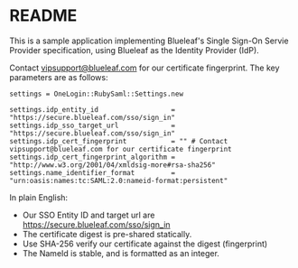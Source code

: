 # README

This is a sample application implementing Blueleaf's Single Sign-On Servie Provider specification, using Blueleaf as the Identity Provider (IdP).

Contact vipsupport@blueleaf.com for our certificate fingerprint. The key parameters are as follows:

    settings = OneLogin::RubySaml::Settings.new

    settings.idp_entity_id                  = "https://secure.blueleaf.com/sso/sign_in"
    settings.idp_sso_target_url             = "https://secure.blueleaf.com/sso/sign_in"
    settings.idp_cert_fingerprint           = "" # Contact vipsupport@blueleaf.com for our certificate fingerprint
    settings.idp_cert_fingerprint_algorithm = "http://www.w3.org/2001/04/xmldsig-more#rsa-sha256"
    settings.name_identifier_format         = "urn:oasis:names:tc:SAML:2.0:nameid-format:persistent"

In plain English:

* Our SSO Entity ID and target url are https://secure.blueleaf.com/sso/sign_in
* The certificate digest is pre-shared statically.
* Use SHA-256 verify our certificate against the digest (fingerprint)
* The NameId is stable, and is formatted as an integer.